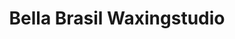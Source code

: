 ---
title: "Bella Brasil Waxingstudio"
url: /karlsruhe/bella-brasil-waxingstudio/
shop: Kosmetik
---